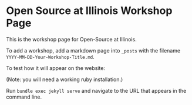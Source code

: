 # Open Source at Illinois Workshop Page

This is the workshop page for Open-Source at Illinois.

To add a workshop, add a markdown page into `_posts` with the filename `YYYY-MM-DD-Your-Workshop-Title.md`.

To test how it will appear on the website:

(Note: you will need a working ruby installation.)

Run `bundle exec jekyll serve` and navigate to the URL that appears in the command line.
